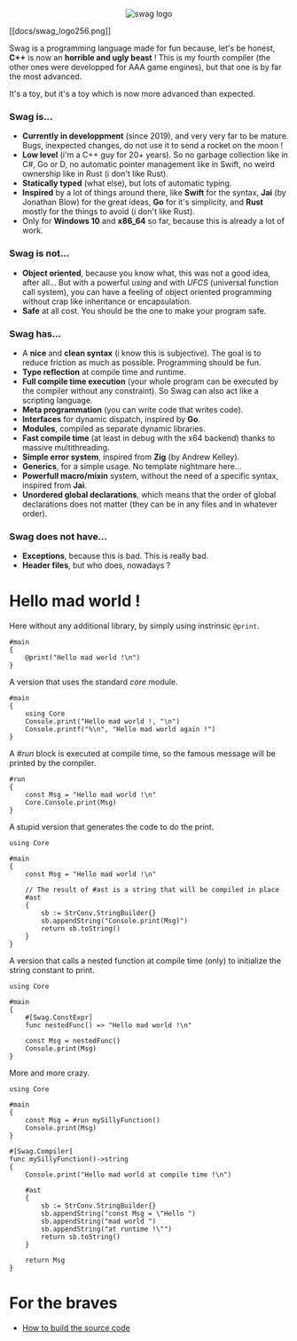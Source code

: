 <p align="center">
    <img src="https://cbeaudet.visualstudio.com/swag/_git/swag?path=%2Fdocs%2Fswag_logo256.png" alt="swag logo">
</p>

[[docs/swag_logo256.png]]

Swag is a programming language made for fun because, let's be honest, **C++** is now an **horrible and ugly beast** ! This is my fourth compiler (the other ones were developped for AAA game engines), but that one is by far the most advanced.

It's a toy, but it's a toy which is now more advanced than expected.

### Swag is...
* **Currently in developpment** (since 2019), and very very far to be mature. Bugs, inexpected changes, do not use it to send a rocket on the moon !
* **Low level** (i'm a C++ guy for 20+ years). So no garbage collection like in C#, Go or D, no automatic pointer management like in Swift, no weird ownership like in Rust (i don't like Rust).
* **Statically typed** (what else), but lots of automatic typing.
* **Inspired** by a lot of things around there, like **Swift** for the syntax, **Jai** (by Jonathan Blow) for the great ideas, **Go** for it's simplicity, and **Rust** mostly for the things to avoid (i don't like Rust).
* Only for **Windows 10** and **x86_64** so far, because this is already a lot of work.

### Swag is not...
* **Object oriented**, because you know what, this was not a good idea, after all... But with a powerful *using* and with *UFCS* (universal function call system), you can have a feeling of object oriented programming without crap like inheritance or encapsulation.
* **Safe** at all cost. You should be the one to make your program safe.

### Swag has...
* A **nice** and **clean syntax** (i know this is subjective). The goal is to reduce friction as much as possible. Programming should be fun.
* **Type reflection** at compile time and runtime.
* **Full compile time execution** (your whole program can be executed by the compiler without any constraint). So Swag can also act like a scripting language.
* **Meta programmation** (you can write code that writes code).
* **Interfaces** for dynamic dispatch, inspired by **Go**.
* **Modules**, compiled as separate dynamic libraries.
* **Fast compile time** (at least in debug with the x64 backend) thanks to massive multithreading.
* **Simple error system**, inspired from **Zig** (by Andrew Kelley).
* **Generics**, for a simple usage. No template nightmare here...
* **Powerfull macro/mixin** system, without the need of a specific syntax, inspired from **Jai**.
* **Unordered global declarations**, which means that the order of global declarations does not matter (they can be in any files and in whatever order).

### Swag does not have...
* **Exceptions**, because this is bad. This is really bad.
* **Header files**, but who does, nowadays ?

# Hello mad world !

Here without any additional library, by simply using instrinsic `@print`.
```
#main
{
    @print("Hello mad world !\n")
}
```
A version that uses the standard *core* module.
```
#main
{
    using Core
    Console.print("Hello mad world !, "\n")
    Console.printf("%\n", "Hello mad world again !")
}
```
A *#run* block is executed at compile time, so the famous message will be printed by the compiler.
```
#run
{
    const Msg = "Hello mad world !\n"
    Core.Console.print(Msg)
}
```
A stupid version that generates the code to do the print.
```
using Core

#main
{
    const Msg = "Hello mad world !\n"
    
    // The result of #ast is a string that will be compiled in place
    #ast
    {
        sb := StrConv.StringBuilder{}
        sb.appendString("Console.print(Msg)")
        return sb.toString()
    }
}
```
A version that calls a nested function at compile time (only) to initialize the string constant to print.
```
using Core

#main
{
    #[Swag.ConstExpr]
    func nestedFunc() => "Hello mad world !\n"

    const Msg = nestedFunc()
    Console.print(Msg)
}
```
More and more crazy.
```
using Core

#main
{
    const Msg = #run mySillyFunction()
    Console.print(Msg)
}

#[Swag.Compiler]
func mySillyFunction()->string
{
    Console.print("Hello mad world at compile time !\n")
    
    #ast
    {
        sb := StrConv.StringBuilder{}
        sb.appendString("const Msg = \"Hello ")
        sb.appendString("mad world ")
        sb.appendString("at runtime !\"")
        return sb.toString()
    }

    return Msg
}
```

# For the braves

* [How to build the source code](docs/how_to_build_swag.md)
